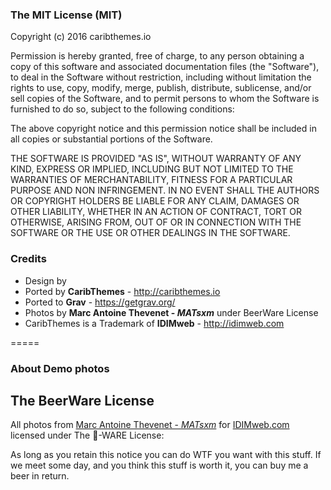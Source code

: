 ### The MIT License (MIT)

Copyright (c) 2016 caribthemes.io

Permission is hereby granted, free of charge, to any person obtaining a copy of this software and associated documentation files (the "Software"), to deal in the Software without restriction, including without limitation the rights to use, copy, modify, merge, publish, distribute, sublicense, and/or sell copies of the Software, and to permit persons to whom the Software is furnished to do so, subject to the following conditions:

The above copyright notice and this permission notice shall be included in all copies or substantial portions of the Software.

THE SOFTWARE IS PROVIDED "AS IS", WITHOUT WARRANTY OF ANY KIND, EXPRESS OR IMPLIED, INCLUDING BUT NOT LIMITED TO THE WARRANTIES OF MERCHANTABILITY, FITNESS FOR A PARTICULAR PURPOSE AND NON INFRINGEMENT. IN NO EVENT SHALL THE AUTHORS OR COPYRIGHT HOLDERS BE LIABLE FOR ANY CLAIM, DAMAGES OR OTHER LIABILITY, WHETHER IN AN ACTION OF CONTRACT, TORT OR OTHERWISE, ARISING FROM, OUT OF OR IN CONNECTION WITH THE SOFTWARE OR THE USE OR OTHER DEALINGS IN THE SOFTWARE.

### Credits

* Design by 
* Ported by **CaribThemes** - http://caribthemes.io
* Ported to **Grav** - https://getgrav.org/
* Photos by **Marc Antoine Thevenet - _MATsxm_** under BeerWare License
* CaribThemes is a Trademark of **IDIMweb** - http://idimweb.com

=====

### About Demo photos

## The BeerWare License

All photos from [Marc Antoine Thevenet - _MATsxm_](mailto:mat@thev3.net) for [IDIMweb.com](http://idimweb.com) licensed under The :beer:-WARE License:

As long as you retain this notice you can do WTF you want with this stuff. If we meet some day, and you think this stuff is worth it, you can buy me a beer in return.
